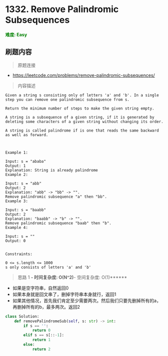# 1332. Remove Palindromic Subsequences

**<font color=green>难度: Easy</font>**

## 刷题内容

> 原题连接

* https://leetcode.com/problems/remove-palindromic-subsequences/

> 内容描述

```
Given a string s consisting only of letters 'a' and 'b'. In a single step you can remove one palindromic subsequence from s.

Return the minimum number of steps to make the given string empty.

A string is a subsequence of a given string, if it is generated by deleting some characters of a given string without changing its order.

A string is called palindrome if is one that reads the same backward as well as forward.

 

Example 1:

Input: s = "ababa"
Output: 1
Explanation: String is already palindrome
Example 2:

Input: s = "abb"
Output: 2
Explanation: "abb" -> "bb" -> "". 
Remove palindromic subsequence "a" then "bb".
Example 3:

Input: s = "baabb"
Output: 2
Explanation: "baabb" -> "b" -> "". 
Remove palindromic subsequence "baab" then "b".
Example 4:

Input: s = ""
Output: 0
 

Constraints:

0 <= s.length <= 1000
s only consists of letters 'a' and 'b'
```

> 思路 1
******- 时间复杂度: O(N^2)******- 空间复杂度: O(1)******

- 如果是空字符串，自然返回0
- 如果本身就是回文串了，删掉字符串本身就行，返回1
- 如果其他情况，首先我们肯定至少需要两次。然后我们只要先删掉所有的a，再删掉所有的b，最多两次。返回2


```python
class Solution:
    def removePalindromeSub(self, s: str) -> int:
        if s == '':
            return 0
        elif s == s[::-1]:
            return 1
        else:
            return 2
```



















